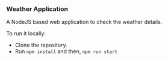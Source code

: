 ### Weather Application

A NodeJS based web application to check the weather details.

To run it locally: 
 - Clone the repository.
 - Run `npm install` and then, `npm run start`

 